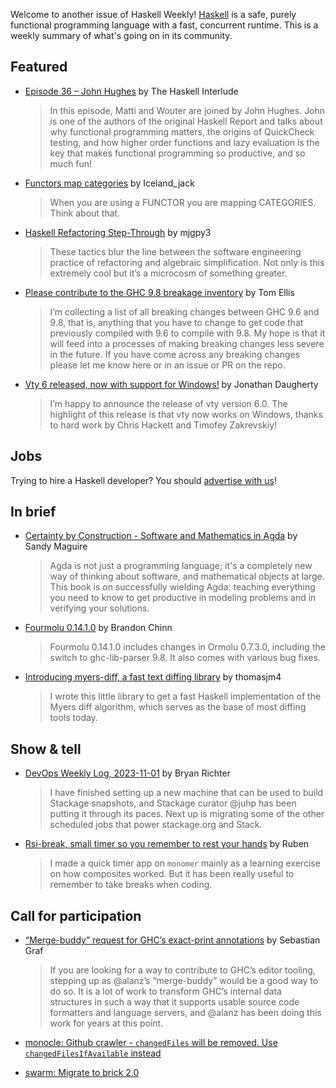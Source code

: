 Welcome to another issue of Haskell Weekly!
[Haskell](https://www.haskell.org) is a safe, purely functional programming language with a fast, concurrent runtime.
This is a weekly summary of what's going on in its community.

## Featured

- [Episode 36 – John Hughes](https://haskell.foundation/podcast/36/) by The Haskell Interlude
  > In this episode, Matti and Wouter are joined by John Hughes. John is one of the authors of the original Haskell Report and talks about why functional programming matters, the origins of QuickCheck testing, and how higher order functions and lazy evaluation is the key that makes functional programming so productive, and so much fun!
  
- [Functors map categories](https://www.reddit.com/r/haskell/comments/17hzl8d/functors_map_categories/) by Iceland_jack
  > When you are using a FUNCTOR you are mapping CATEGORIES. Think about that.
  
- [Haskell Refactoring Step-Through](https://tech.freckle.com/2023/10/31/haskell-refactoring-step-through/) by mjgpy3
  > These tactics blur the line between the software engineering practice of refactoring and algebraic simplification. Not only is this extremely cool but it’s a microcosm of something greater.
  
- [Please contribute to the GHC 9.8 breakage inventory](https://discourse.haskell.org/t/please-contribute-to-the-ghc-9-8-breakage-inventory/7970) by Tom Ellis
  > I’m collecting a list of all breaking changes between GHC 9.6 and 9.8, that is, anything that you have to change to get code that previously compiled with 9.6 to compile with 9.8. My hope is that it will feed into a processes of making breaking changes less severe in the future. If you have come across any breaking changes please let me know here or in an issue or PR on the repo.

- [Vty 6 released, now with support for Windows!](https://discourse.haskell.org/t/vty-6-released-now-with-support-for-windows/7975) by Jonathan Daugherty
  > I’m happy to announce the release of vty version 6.0. The highlight of this release is that vty now works on Windows, thanks to hard work by Chris Hackett and Timofey Zakrevskiy! 

## Jobs

Trying to hire a Haskell developer?
You should [advertise with us](https://haskellweekly.news/advertising.html)!

## In brief

- [Certainty by Construction - Software and Mathematics in Agda](https://leanpub.com/certainty-by-construction) by Sandy Maguire
  > Agda is not just a programming language; it's a completely new way of thinking about software, and mathematical objects at large. This book is on successfully wielding Agda: teaching everything you need to know to get productive in modeling problems and in verifying your solutions.

- [Fourmolu 0.14.1.0](https://discourse.haskell.org/t/ann-fourmolu-0-14-1-0/7952) by Brandon Chinn
  > Fourmolu 0.14.1.0 includes changes in Ormolu 0.7.3.0, including the switch to ghc-lib-parser 9.8. It also comes with various bug fixes.
  
- [Introducing myers-diff, a fast text diffing library](https://www.reddit.com/r/haskell/comments/17hznjg/introducing_myersdiff_a_fast_text_diffing_library/) by thomasjm4
  > I wrote this little library to get a fast Haskell implementation of the Myers diff algorithm, which serves as the base of most diffing tools today.

## Show & tell

- [​DevOps Weekly Log, 2023-11-01](https://discourse.haskell.org/t/devops-weekly-log-2023-11-01/7980) by Bryan Richter
  > I have finished setting up a new machine that can be used to build Stackage snapshots, and Stackage curator @juhp has been putting it through its paces. Next up is migrating some of the other scheduled jobs that power stackage.org and Stack.

- [Rsi-break, small timer so you remember to rest your hands](https://discourse.haskell.org/t/rsi-break-small-timer-so-you-remember-to-rest-your-hands/7955) by Ruben
  > I made a quick timer app on `monomer` mainly as a learning exercise on how composites worked. But it has been really useful to remember to take breaks when coding.

## Call for participation

- [“Merge-buddy” request for GHC’s exact-print annotations](https://discourse.haskell.org/t/merge-buddy-request-for-ghcs-exact-print-annotations/7953) by Sebastian Graf
  > If you are looking for a way to contribute to GHC’s editor tooling, stepping up as @alanz’s “merge-buddy” would be a good way to do so. It is a lot of work to transform GHC’s internal data structures in such a way that it supports usable source code formatters and language servers, and @alanz has been doing this work for years at this point.

- [monocle: Github crawler - `changedFiles` will be removed. Use `changedFilesIfAvailable` instead](https://github.com/change-metrics/monocle/issues/1077)
- [swarm: Migrate to brick 2.0](https://github.com/swarm-game/swarm/issues/1607)
